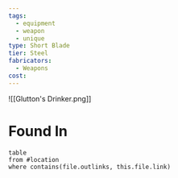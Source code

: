 ```yaml
---
tags:
  - equipment
  - weapon
  - unique
type: Short Blade
tier: Steel
fabricators:
  - Weapons
cost:
---
```

![[Glutton's Drinker.png]]
# Found In
```dataview
table
from #location 
where contains(file.outlinks, this.file.link)
```
